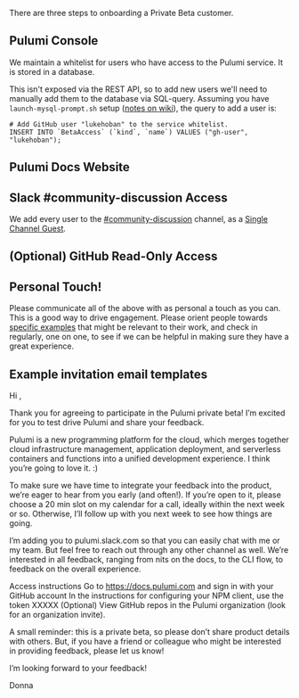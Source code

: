 There are three steps to onboarding a Private Beta customer.

## Pulumi Console

We maintain a whitelist for users who have access to the Pulumi service.  It is stored in a database.

This isn't exposed via the REST API, so to add new users we'll need to manually add them to the database via SQL-query. Assuming you have `launch-mysql-prompt.sh` setup ([notes on wiki](https://github.com/pulumi/home/wiki/Putting-PPCs-in-maintenance-mode#database-access)), the query to add a user is:

```
# Add GitHub user "lukehoban" to the service whitelist.
INSERT INTO `BetaAccess` (`kind`, `name`) VALUES ("gh-user", "lukehoban");
```

## Pulumi Docs Website

## Slack #community-discussion Access

We add every user to the [#community-discussion](https://pulumi.slack.com/messages/C9SEFSC4C) channel, as a [Single Channel Guest](https://get.slack.help/hc/en-us/articles/202518103-Multi-Channel-and-Single-Channel-Guests).

## (Optional) GitHub Read-Only Access

## Personal Touch!

Please communicate all of the above with as personal a touch as you can.  This is a good way to drive engagement.  Please orient people towards [specific examples](https://github.com/pulumi/examples) that might be relevant to their work, and check in regularly, one on one, to see if we can be helpful in making sure they have a great experience.

## Example invitation email templates

Hi <Name>,

Thank you for agreeing to participate in the Pulumi private beta! I’m excited for you to test drive Pulumi and share your feedback.

Pulumi is a new programming platform for the cloud, which merges together cloud infrastructure management, application deployment, and serverless containers and functions into a unified development experience. I think you’re going to love it. :)

To make sure we have time to integrate your feedback into the product, we’re eager to hear from you early (and often!).  If you’re open to it, please choose a 20 min slot on my calendar for a call, ideally within the next week or so. Otherwise, I’ll follow up with you next week to see how things are going.

I’m adding you to pulumi.slack.com so that you can easily chat with me or my team. But feel free to reach out through any other channel as well.  We’re interested in all feedback, ranging from nits on the docs, to the CLI flow, to feedback on the overall experience.

Access instructions
Go to https://docs.pulumi.com and sign in with your GitHub account
In the instructions for configuring your NPM client, use the token XXXXX
(Optional) View GitHub repos in the Pulumi organization (look for an organization invite).
 
A small reminder: this is a private beta, so please don’t share product details with others. But, if you have a friend or colleague who might be interested in providing feedback, please let us know!

I’m looking forward to your feedback!

Donna
